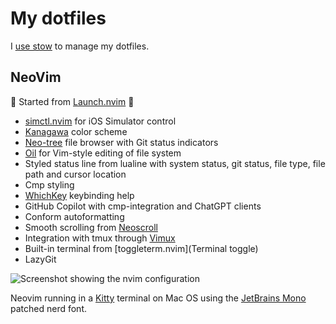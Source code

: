 # My dotfiles

I [use stow](https://brandon.invergo.net/news/2012-05-26-using-gnu-stow-to-manage-your-dotfiles.html) to manage my dotfiles.

## NeoVim

🌟 Started from [Launch.nvim](https://github.com/LunarVim/Launch.nvim) 🌟

* [simctl.nvim](https://github.com/terje/simctl.nvim) for iOS Simulator control
* [Kanagawa](https://github.com/rebelot/kanagawa.nvim) color scheme
* [Neo-tree](https://github.com/nvim-neo-tree/neo-tree.nvim) file browser with Git status indicators
* [Oil](https://github.com/stevearc/oil.nvim) for Vim-style editing of file system
* Styled status line from lualine with system status, git status, file type, file path and cursor location
* Cmp styling
* [WhichKey](https://github.com/folke/which-key.nvim) keybinding help
* GitHub Copilot with cmp-integration and ChatGPT clients
* Conform autoformatting
* Smooth scrolling from [Neoscroll](https://github.com/karb94/neoscroll.nvim)
* Integration with tmux through [Vimux](https://github.com/preservim/vimux)
* Built-in terminal from [toggleterm.nvim](Terminal toggle)
* LazyGit

![Screenshot showing the nvim configuration](screenshot.png)

Neovim running in a [Kitty](https://sw.kovidgoyal.net/kitty/) terminal on Mac OS using the [JetBrains Mono](https://www.nerdfonts.com/font-downloads) patched nerd font.


